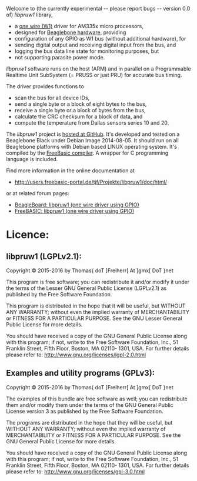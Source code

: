 Welcome to (the currently experimental -- please report bugs -- version
0.0 of) *libpruw1* library,

- a [one wire (W1)](https://en.wikipedia.org/wiki/1-Wire) driver for AM335x micro processors,
- designed for [Beaglebone hardware](http://www.beaglebone.org), providing
- configuration of any GPIO as W1 bus (without additional hardware), for
- sending digital output and receiving digital input from the bus, and
- logging the bus data line state for monitoring purposes, but
- not supporting parasite power mode.

*libpruw1* software runs on the host (ARM) and in parallel on a
Programmable Realtime Unit SubSystem (= PRUSS or just PRU) for accurate
bus timing.

The driver provides functions to

- scan the bus for all device IDs,
- send a single byte or a block of eight bytes to the bus,
- receive a single byte or a block of bytes from the bus,
- calculate the CRC checksum for a block of data, and
- compute the temperature from Dallas sensors series 10 and 20.

The *libpruw1* project is [hosted at GitHub](https://github.com/DTJF/libpruw1). It's
developed and tested on a Beaglebone Black under Debian Image
2014-08-05. It should run on all Beaglebone platforms with Debian based
LINUX operating system. It's compiled by the [FreeBasic
compiler](http://www.freebasic.net). A wrapper for C programming
language is included.

Find more information in the online documentation at

- http://users.freebasic-portal.de/tjf/Projekte/libpruw1/doc/html/

or at related forum pages:

- [BeagleBoard: libpruw1 (one wire driver using GPIO)](https://groups.google.com/forum/#!category-topic/beagleboard/CN5qKSmPIbc)
- [FreeBASIC: libpruw1 (one wire driver using GPIO)](http://www.freebasic.net/forum/viewtopic.php?f=14&t=22501)


Licence:
========

libpruw1 (LGPLv2.1):
--------------------------

Copyright &copy; 2015-2016 by Thomas{ doT ]Freiherr[ At ]gmx[ DoT }net

This program is free software; you can redistribute it and/or modify it
under the terms of the Lesser GNU General Public License (LGPLv2.1)
as published by the Free Software Foundation.

This program is distributed in the hope that it will be useful, but
WITHOUT ANY WARRANTY; without even the implied warranty of
MERCHANTABILITY or FITNESS FOR A PARTICULAR PURPOSE. See the GNU Lesser
General Public License for more details.

You should have received a copy of the GNU General Public License
along with this program; if not, write to the Free Software
Foundation, Inc., 51 Franklin Street, Fifth Floor, Boston, MA 02110-
1301, USA. For further details please refer to:
http://www.gnu.org/licenses/lgpl-2.0.html


Examples and utility programs (GPLv3):
--------------------------------------

Copyright &copy; 2015-2016 by Thomas{ doT ]Freiherr[ At ]gmx[ DoT }net

The examples of this bundle are free software as well; you can
redistribute them and/or modify them under the terms of the GNU
General Public License version 3 as published by the Free Software
Foundation.

The programs are distributed in the hope that they will be useful, but
WITHOUT ANY WARRANTY; without even the implied warranty of
MERCHANTABILITY or FITNESS FOR A PARTICULAR PURPOSE. See the GNU
General Public License for more details.

You should have received a copy of the GNU General Public License
along with this program; if not, write to the Free Software
Foundation, Inc., 51 Franklin Street, Fifth Floor, Boston, MA 02110-
1301, USA. For further details please refer to:
http://www.gnu.org/licenses/gpl-3.0.html
